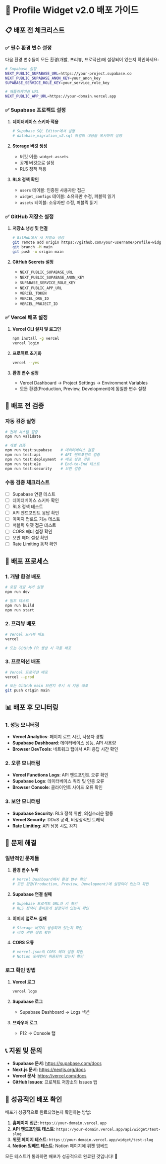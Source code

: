 # 🚀 Profile Widget v2.0 배포 가이드

## 📋 배포 전 체크리스트

### ✅ 필수 환경 변수 설정

다음 환경 변수들이 모든 환경(개발, 프리뷰, 프로덕션)에 설정되어 있는지 확인하세요:

```bash
# Supabase 설정
NEXT_PUBLIC_SUPABASE_URL=https://your-project.supabase.co
NEXT_PUBLIC_SUPABASE_ANON_KEY=your_anon_key
SUPABASE_SERVICE_ROLE_KEY=your_service_role_key

# 애플리케이션 URL
NEXT_PUBLIC_APP_URL=https://your-domain.vercel.app
```

### ✅ Supabase 프로젝트 설정

1. **데이터베이스 스키마 적용**
   ```bash
   # Supabase SQL Editor에서 실행
   # database_migration_v2.sql 파일의 내용을 복사하여 실행
   ```

2. **Storage 버킷 생성**
   - 버킷 이름: `widget-assets`
   - 공개 버킷으로 설정
   - RLS 정책 적용

3. **RLS 정책 확인**
   - `users` 테이블: 인증된 사용자만 접근
   - `widget_configs` 테이블: 소유자만 수정, 퍼블릭 읽기
   - `assets` 테이블: 소유자만 수정, 퍼블릭 읽기

### ✅ GitHub 저장소 설정

1. **저장소 생성 및 연결**
   ```bash
   # GitHub에서 새 저장소 생성
   git remote add origin https://github.com/your-username/profile-widget-v2.git
   git branch -M main
   git push -u origin main
   ```

2. **GitHub Secrets 설정**
   - `NEXT_PUBLIC_SUPABASE_URL`
   - `NEXT_PUBLIC_SUPABASE_ANON_KEY`
   - `SUPABASE_SERVICE_ROLE_KEY`
   - `NEXT_PUBLIC_APP_URL`
   - `VERCEL_TOKEN`
   - `VERCEL_ORG_ID`
   - `VERCEL_PROJECT_ID`

### ✅ Vercel 배포 설정

1. **Vercel CLI 설치 및 로그인**
   ```bash
   npm install -g vercel
   vercel login
   ```

2. **프로젝트 초기화**
   ```bash
   vercel --yes
   ```

3. **환경 변수 설정**
   - Vercel Dashboard → Project Settings → Environment Variables
   - 모든 환경(Production, Preview, Development)에 동일한 변수 설정

## 🧪 배포 전 검증

### 자동 검증 실행

```bash
# 전체 시스템 검증
npm run validate

# 개별 검증
npm run test:supabase    # 데이터베이스 검증
npm run test:api         # API 엔드포인트 검증
npm run test:deployment  # 배포 설정 검증
npm run test:e2e         # End-to-End 테스트
npm run test:security    # 보안 검증
```

### 수동 검증 체크리스트

- [ ] Supabase 연결 테스트
- [ ] 데이터베이스 스키마 확인
- [ ] RLS 정책 테스트
- [ ] API 엔드포인트 응답 확인
- [ ] 이미지 업로드 기능 테스트
- [ ] 퍼블릭 위젯 접근 테스트
- [ ] CORS 헤더 설정 확인
- [ ] 보안 헤더 설정 확인
- [ ] Rate Limiting 동작 확인

## 🚀 배포 프로세스

### 1. 개발 환경 배포

```bash
# 로컬 개발 서버 실행
npm run dev

# 빌드 테스트
npm run build
npm run start
```

### 2. 프리뷰 배포

```bash
# Vercel 프리뷰 배포
vercel

# 또는 GitHub PR 생성 시 자동 배포
```

### 3. 프로덕션 배포

```bash
# Vercel 프로덕션 배포
vercel --prod

# 또는 GitHub main 브랜치 푸시 시 자동 배포
git push origin main
```

## 📊 배포 후 모니터링

### 1. 성능 모니터링

- **Vercel Analytics**: 페이지 로드 시간, 사용자 경험
- **Supabase Dashboard**: 데이터베이스 성능, API 사용량
- **Browser DevTools**: 네트워크 탭에서 API 응답 시간 확인

### 2. 오류 모니터링

- **Vercel Functions Logs**: API 엔드포인트 오류 확인
- **Supabase Logs**: 데이터베이스 쿼리 및 인증 오류
- **Browser Console**: 클라이언트 사이드 오류 확인

### 3. 보안 모니터링

- **Supabase Security**: RLS 정책 위반, 의심스러운 활동
- **Vercel Security**: DDoS 공격, 비정상적인 트래픽
- **Rate Limiting**: API 남용 시도 감지

## 🔧 문제 해결

### 일반적인 문제들

1. **환경 변수 누락**
   ```bash
   # Vercel Dashboard에서 환경 변수 확인
   # 모든 환경(Production, Preview, Development)에 설정되어 있는지 확인
   ```

2. **Supabase 연결 실패**
   ```bash
   # Supabase 프로젝트 URL과 키 확인
   # RLS 정책이 올바르게 설정되어 있는지 확인
   ```

3. **이미지 업로드 실패**
   ```bash
   # Storage 버킷이 생성되어 있는지 확인
   # 버킷 권한 설정 확인
   ```

4. **CORS 오류**
   ```bash
   # vercel.json의 CORS 헤더 설정 확인
   # Notion 도메인이 허용되어 있는지 확인
   ```

### 로그 확인 방법

1. **Vercel 로그**
   ```bash
   vercel logs
   ```

2. **Supabase 로그**
   - Supabase Dashboard → Logs 섹션

3. **브라우저 로그**
   - F12 → Console 탭

## 📞 지원 및 문의

- **Supabase 문서**: https://supabase.com/docs
- **Next.js 문서**: https://nextjs.org/docs
- **Vercel 문서**: https://vercel.com/docs
- **GitHub Issues**: 프로젝트 저장소의 Issues 탭

## 🎯 성공적인 배포 확인

배포가 성공적으로 완료되었는지 확인하는 방법:

1. **홈페이지 접근**: `https://your-domain.vercel.app`
2. **API 엔드포인트 테스트**: `https://your-domain.vercel.app/api/widget/test-slug`
3. **위젯 페이지 테스트**: `https://your-domain.vercel.app/widget/test-slug`
4. **Notion 임베드 테스트**: Notion 페이지에 위젯 임베드

모든 테스트가 통과하면 배포가 성공적으로 완료된 것입니다! 🎉

